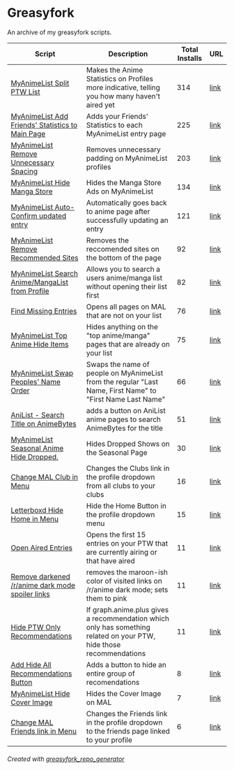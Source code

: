 # Greasyfork

An archive of my greasyfork scripts.

| Script | Description | Total Installs | URL |
| --- | --- | --- | --- |
[MyAnimeList Split PTW List](./myanimelist_split_ptw_list.js) | Makes the Anime Statistics on Profiles more indicative, telling you how many haven't aired yet | 314 | [link](https://greasyfork.org/en/scripts/33008-myanimelist-split-ptw-list)
[MyAnimeList Add Friends' Statistics to Main Page](./myanimelist_add_friends_statistics_to_main_page.js) | Adds your Friends' Statistics to each MyAnimeList entry page  | 225 | [link](https://greasyfork.org/en/scripts/26869-myanimelist-add-friends-statistics-to-main-page)
[MyAnimeList Remove Unnecessary Spacing](./myanimelist_remove_unnecessary_spacing.js) | Removes unnecessary padding on MyAnimeList profiles | 203 | [link](https://greasyfork.org/en/scripts/26678-myanimelist-remove-unnecessary-spacing)
[MyAnimeList Hide Manga Store](./myanimelist_hide_manga_store.js) | Hides the Manga Store Ads on MyAnimeList | 134 | [link](https://greasyfork.org/en/scripts/39341-myanimelist-hide-manga-store)
[MyAnimeList Auto-Confirm updated entry](./myanimelist_autoconfirm_updated_entry.js) | Automatically goes back to anime page after successfully updating an entry | 121 | [link](https://greasyfork.org/en/scripts/37961-myanimelist-auto-confirm-updated-entry)
[MyAnimeList Remove Recommended Sites](./myanimelist_remove_recommended_sites.js) | Removes the reccomended sites on the bottom of the page | 92 | [link](https://greasyfork.org/en/scripts/26716-myanimelist-remove-recommended-sites)
[MyAnimeList Search Anime/MangaList from Profile](./myanimelist_search_animemangalist_from_profile.js) | Allows you to search a users anime/manga list without opening their list first | 82 | [link](https://greasyfork.org/en/scripts/382286-myanimelist-search-anime-mangalist-from-profile)
[Find Missing Entries](./find_missing_entries.js) | Opens all pages on MAL that are not on your list | 76 | [link](https://greasyfork.org/en/scripts/37533-find-missing-entries)
[MyAnimeList Top Anime Hide Items](./myanimelist_top_anime_hide_items.js) | Hides anything on the "top anime/manga" pages that are already on your list | 75 | [link](https://greasyfork.org/en/scripts/380656-myanimelist-top-anime-hide-items)
[MyAnimeList Swap Peoples' Name Order](./myanimelist_swap_peoples_name_order.js) | Swaps the name of people on MyAnimeList from the regular "Last Name, First Name" to "First Name Last Name" | 66 | [link](https://greasyfork.org/en/scripts/30956-myanimelist-swap-peoples-name-order)
[AniList - Search Title on AnimeBytes](./anilist__search_title_on_animebytes.js) | adds a button on AniList anime pages to search AnimeBytes for the title | 51 | [link](https://greasyfork.org/en/scripts/419436-anilist-search-title-on-animebytes)
[MyAnimeList Seasonal Anime Hide Dropped.](./myanimelist_seasonal_anime_hide_dropped.js) | Hides Dropped Shows on the Seasonal Page | 30 | [link](https://greasyfork.org/en/scripts/37556-myanimelist-seasonal-anime-hide-dropped)
[Change MAL Club in Menu](./change_mal_club_in_menu.js) | Changes the Clubs link in the profile dropdown from all clubs to your clubs | 16 | [link](https://greasyfork.org/en/scripts/37653-change-mal-club-in-menu)
[Letterboxd Hide Home in Menu](./letterboxd_hide_home_in_menu.js) | Hide the Home Button in the profile dropdown menu | 15 | [link](https://greasyfork.org/en/scripts/408310-letterboxd-hide-home-in-menu)
[Open Aired Entries](./open_aired_entries.js) | Opens the first 15 entries on your PTW that are currently airing or that have aired | 11 | [link](https://greasyfork.org/en/scripts/37562-open-aired-entries)
[Remove darkened /r/anime dark mode spoiler links](./remove_darkened_ranime_dark_mode_spoiler_links.js) | removes the maroon-ish color of visited links on /r/anime dark mode; sets them to pink | 11 | [link](https://greasyfork.org/en/scripts/40560-remove-darkened-r-anime-dark-mode-spoiler-links)
[Hide PTW Only Recommendations](./hide_ptw_only_recommendations.js) | If graph.anime.plus gives a recommendation which only has something related on your PTW, hide those recommendations | 11 | [link](https://greasyfork.org/en/scripts/40945-hide-ptw-only-recommendations)
[Add Hide All Recommendations Button](./add_hide_all_recommendations_button.js) | Adds a button to hide an entire group of recomendations | 8 | [link](https://greasyfork.org/en/scripts/40948-add-hide-all-recommendations-button)
[MyAnimeList Hide Cover Image](./myanimelist_hide_cover_image.js) | Hides the Cover Image on MAL | 7 | [link](https://greasyfork.org/en/scripts/37817-myanimelist-hide-cover-image)
[Change MAL Friends link in Menu](./change_mal_friends_link_in_menu.js) | Changes the Friends link in the profile dropdown to the friends page linked to your profile | 6 | [link](https://greasyfork.org/en/scripts/380944-change-mal-friends-link-in-menu)

###### Created with [greasyfork_repo_generator](https://github.com/seanbreckenridge/greasyfork_repo_generator)
